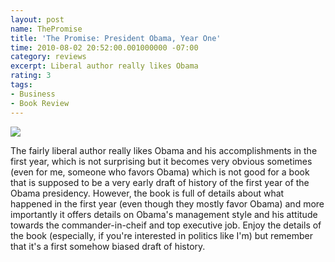 ```yaml
---
layout: post
name: ThePromise
title: 'The Promise: President Obama, Year One'
time: 2010-08-02 20:52:00.001000000 -07:00
category: reviews
excerpt: Liberal author really likes Obama
rating: 3
tags:
- Business
- Book Review
---
```

<img class="imageOnRight" src="{{ site.imgFolder_reviews }}{{ page.name }}/ThePromiseCover.jpg">

<div class="stars" title="{{ page.rating }} Stars" data-percent="{{ page.rating }}"></div>

The fairly liberal author really likes Obama and his accomplishments in the first year, which is not surprising but it becomes very obvious sometimes (even for me, someone who favors Obama) which is not good for a book that is supposed to be a very early draft of history of the first year of the Obama presidency.
However, the book is full of details about what happened in the first year (even though they mostly favor Obama) and more importantly it offers details on Obama's management style and his attitude towards the commander-in-cheif and top executive job.
Enjoy the details of the book (especially, if you're interested in politics like I'm) but remember that it's a first somehow biased draft of history.  